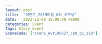 ```yaml
---
layout: post
title:  "이벤트_2019여름_0화_오프닝"
date:   2021-12-09 18:00:00 +0000
categories: Event
Tags: Story Event
SceneCode: ["scene_evt190627_cp0_q1_s10"]
---
```

